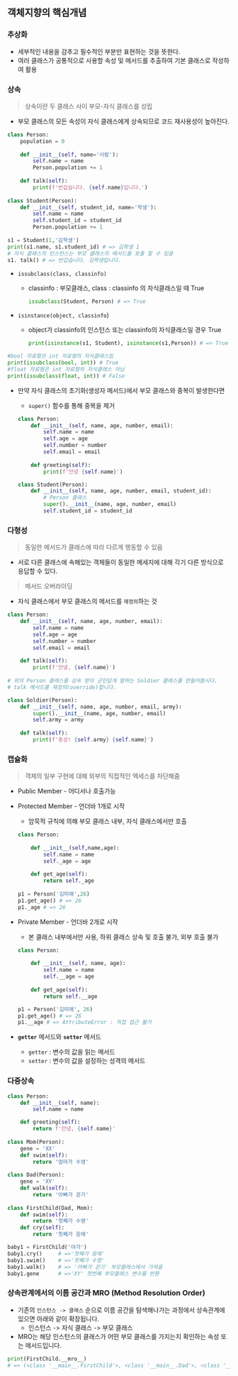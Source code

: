 



## 객체지향의 핵심개념

### 추상화

- 세부적인 내용을 감추고 필수적인 부분만 표현하는 것을 뜻한다.
- 여러 클래스가 공통적으로 사용할 속성 및 메서드를 추출하여 기본 클래스로 작성하여 활용

### 상속

> 상속이란 두 클래스 사이 부모-자식 클래스를 성립

- 부모 클래스의 모든 속성이 자식 클래스에게 상속되므로 코드 재사용성이 높아진다.

```python
class Person:
    population = 0
    
    def __init__(self, name='사람'):
        self.name = name
        Person.population += 1
        
    def talk(self):
        print(f'반갑습니다. {self.name}입니다.')
        
class Student(Person):
    def __init__(self, student_id, name='학생'):
        self.name = name
        self.student_id = student_id  
        Person.population += 1
    
s1 = Student(1,'김학생')
print(s1.name, s1.student_id) # => 김학생 1
# 자식 클래스의 인스턴스는 부모 클래스의 메서드를 호출 할 수 있음
s1. talk() # => 반갑습니다. 김학생입니다.
```

- `issubclass(class, classinfo)`

  - classinfo : 부모클래스, class : classinfo 의 자식클래스일 때 True

    ```python
    issubclass(Student, Person) # => True
    ```

    

- `isinstance(object, classinfo`)

  - object가 classinfo의 인스턴스 또는 classinfo의 자식클래스일 경우 True 

    ```python
    print(isinstance(s1, Student), isinstance(s1,Person)) # => True True
    ```



```python
#bool 자료형은 int 자료형의 자식클래스임
print(issubclass(bool, int)) # True
#float 자료형은 int 자료형의 자식클래스 아님
print(issubclass(float, int)) # False
```



- 만약 자식 클래스의 초기화(생성자 메서드)에서 부모 클래스와 중복이 발생한다면

  - `super()` 함수를 통해 중복을 제거

  ```python
  class Person:
      def __init__(self, name, age, number, email):
          self.name = name
          self.age = age
          self.number = number
          self.email = email
      
      def greeting(self):
          print(f'안녕 {self.name}')
  
  class Student(Person):
      def __init__(self, name, age, number, email, student_id):
          # Person 클래스
          super().__init__(name, age, number, email)
          self.student_id = student_id
  ```

  

### 다형성

> 동일한 메서드가 클래스에 따라 다르게 행동할 수 있음

- 서로 다른 클래스에 속해있는 객체들이 동일한 메세지에 대해 각기 다른 방식으로 응답할 수 있다.

> 메서드 오버라이딩 

- 자식 클래스에서 부모 클래스의 메서드를 `재정의`하는 것

```python
class Person:
    def __init__(self, name, age, number, email):
        self.name = name
        self.age = age
        self.number = number
        self.email = email 
        
    def talk(self):
        print(f'안녕, {self.name}')
        
# 위의 Person 클래스를 상속 받아 군인답게 말하는 Soldier 클래스를 만들어봅시다.
# talk 메서드를 재정의(override)합니다.

class Soldier(Person):
    def __init__(self, name, age, number, email, army):
        super().__init__(name, age, number, email)
        self.army = army
        
    def talk(self):
        print(f'충성! {self.army} {self.name}')
```



### 캡슐화

> 객체의 일부 구현에 대해 외부의 직접적인 엑세스를 차단해줌

- Public Member - 어디서나 호출가능

- Protected Member - 언더바 1개로 시작

  - 암묵적 규칙에 의해 부모 클래스 내부, 자식 클래스에서만 호출

  ```python
  class Person:
      
      def __init__(self,name,age):
          self.name = name
          self._age = age
          
      def get_age(self):
          return self._age
      
  p1 = Person('김미애',26)
  p1.get_age() # => 26
  p1._age # => 26
  ```

- Private Member - 언더바 2개로 시작

  - 본 클래스 내부에서만 사용, 하위 클래스 상속 및 호출 불가, 외부 호출 불가

  ```python
  class Person:
      
      def __init__(self, name, age):
          self.name = name
          self.__age = age
      
      def get_age(self): 
          return self.__age
  
  p1 = Person('김미애', 26)
  p1.get_age() # => 26
  p1.__age # => AttributeError : 직접 접근 불가
  
  ```

- **`getter`** 메서드와 **`setter`** 메서드 

  - `getter` : 변수의 값을 읽는 메서드
  - `setter` : 변수의 값을 설정하는 성격의 메서드



### 다중상속

```python
class Person:
    def __init__(self, name):
        self.name = name

    def greeting(self):
        return f'안녕, {self.name}'
    
class Mom(Person):
    gene = 'XX'    
    def swim(self):
        return '엄마가 수영'
    
class Dad(Person):
    gene = 'XY'
    def walk(self):
        return '아빠가 걷기'
    
class FirstChild(Dad, Mom):
    def swim(self):
        return '첫째가 수영'
    def cry(self):
        return '첫째가 응애'
```

```python
baby1 = FirstChild('아가') 
baby1.cry()		# =>'첫째가 응애'
baby1.swim()	# =>'첫째가 수영'
baby1.walk()	# => '아빠가 걷기' 부모클래스에서 가져옴
baby1.gene		# =>'XY' 첫번째 부모클래스 변수를 반환
```



### 상속관계에서의 이름 공간과 MRO (Method Resolution Order)

- 기존의 `인스턴스 -> 클래스` 순으로 이름 공간을 탐색해나가는 과정에서 상속관계에 있으면 아래와 같이 확장됩니다.
  - 인스턴스 -> 자식 클래스 -> 부모 클래스
- MRO는 해당 인스턴스의 클래스가 어떤 부모 클래스를 가지는지 확인하는 속성 또는 메서드입니다.

```python
print(FirstChild.__mro__)
# => (<class '__main__.FirstChild'>, <class '__main__.Dad'>, <class '__main__.Mom'>, <class '__main__.Person'>, <class 'object'>)
```

